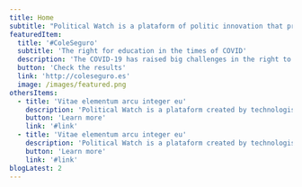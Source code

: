 ```yaml
---
title: Home
subtitle: "Political Watch is a plataform of politic innovation that promotes the monitoring, surveillance and citizen participation through developments based on civic technologies to promote the sustainable development."
featuredItem:
  title: '#ColeSeguro'
  subtitle: 'The right for education in the times of COVID'
  description: 'The COVID-19 has raised big challenges in the right to education. Despite the different plans to come back to the classrooms, the 2020/2021 course started with big questions about the way the right to education could be guaranteed in safety conditions. This report analyzes this question focusing in public investment in education, the state of affairs in the educational centers and the citizenship perception about the measures taken.'
  button: 'Check the results'
  link: 'http://coleseguro.es'
  image: /images/featured.png
othersItems:
  - title: 'Vitae elementum arcu integer eu'
    description: 'Political Watch is a plataform created by technologist, economists and journalists that is subscribed inside the CIECODE strategy as one more of its main lines of work.'
    button: 'Learn more'
    link: '#link'
  - title: 'Vitae elementum arcu integer eu'
    description: 'Political Watch is a plataform created by technologist, economists and journalists that is subscribed inside the CIECODE strategy as one more of its main lines of work.'
    button: 'Learn more'
    link: '#link'
blogLatest: 2
---
```

<hero></hero>

<featured
  title="In our hands"
  :featured="featuredItem">
</featured>

<lines-of-work></lines-of-work>

<!---
<banner
  bg="/images/bgbanner.jpg"
  title="Lorem ipsum dolor sit amet, consectetur adipiscing elit."
  description="Political Watch es la plataforma formada por tecnólogas, economistas y periodistas que se inscribe dentro de la estrategia de CIECODE como una de sus principales líneas de trabajo."
  button="Saber más"
  link="#enlace">
</banner>

<banner
  title="Lorem ipsum dolor sit amet, consectetur adipiscing elit."
  description="Political Watch es la plataforma formada por tecnólogas, economistas y periodistas que se inscribe dentro de la estrategia de CIECODE como una de sus principales líneas de trabajo."
  button="Saber más"
  link="#enlace">
</banner>
-->

<blog-latest></blog-latest>
